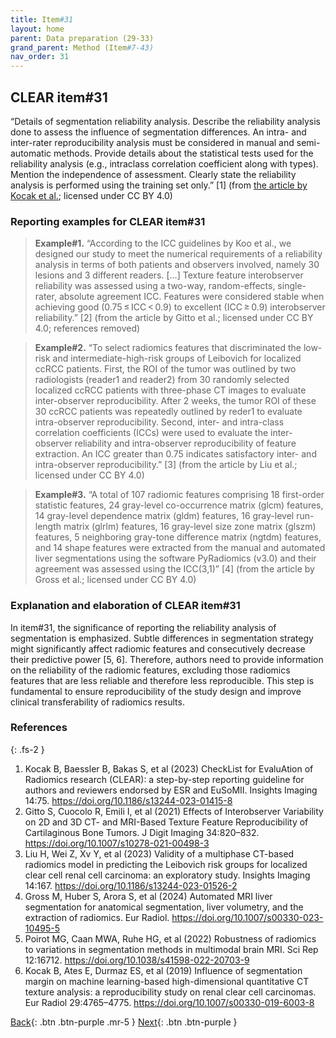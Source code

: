 ```yaml
---
title: Item#31
layout: home
parent: Data preparation (29-33)
grand_parent: Method (Item#7-43)
nav_order: 31
---
```


## CLEAR item#31


“Details of segmentation reliability analysis. Describe the reliability analysis done to assess the influence of segmentation differences. An intra- and inter-rater reproducibility analysis must be considered in manual and semi-automatic methods. Provide details about the statistical tests used for the reliability analysis (e.g., intraclass correlation coefficient along with types). Mention the independence of assessment. Clearly state the reliability analysis is performed using the training set only.”  [1] (from [the article by Kocak et al.](https://insightsimaging.springeropen.com/articles/10.1186/s13244-023-01415-8); licensed under CC BY 4.0)


### Reporting examples for CLEAR item#31

> **Example#1.** “According to the ICC guidelines by Koo et al., we designed our study to meet the numerical requirements of a reliability analysis in terms of both patients and observers involved, namely 30 lesions and 3 different readers. […] Texture feature interobserver reliability was assessed using a two-way, random-effects, single-rater, absolute agreement ICC. Features were considered stable when achieving good (0.75 ≤ ICC < 0.9) to excellent (ICC ≥ 0.9) interobserver reliability.” [2] (from the article by Gitto et al.; licensed under CC BY 4.0; references removed)

> **Example#2.** “To select radiomics features that discriminated the low-risk and intermediate-high-risk groups of Leibovich for localized ccRCC patients. First, the ROI of the tumor was outlined by two radiologists (reader1 and reader2) from 30 randomly selected localized ccRCC patients with three-phase CT images to evaluate inter-observer reproducibility. After 2 weeks, the tumor ROI of these 30 ccRCC patients was repeatedly outlined by reder1 to evaluate intra-observer reproducibility. Second, inter- and intra-class correlation coefficients (ICCs) were used to evaluate the inter-observer reliability and intra-observer reproducibility of feature extraction. An ICC greater than 0.75 indicates satisfactory inter- and intra-observer reproducibility.” [3] (from the article by Liu et al.; licensed under CC BY 4.0)

> **Example#3.** “A total of 107 radiomic features comprising 18 first-order statistic features, 24 gray-level co-occurrence matrix (glcm) features, 14 gray-level dependence matrix (gldm) features, 16 gray-level run-length matrix (glrlm) features, 16 gray-level size zone matrix (glszm) features, 5 neighboring gray-tone difference matrix (ngtdm) features, and 14 shape features were extracted from the manual and automated liver segmentations using the software PyRadiomics (v3.0) and their agreement was assessed using the ICC(3,1)” [4] (from the article by Gross et al.; licensed under CC BY 4.0)


### Explanation and elaboration of CLEAR item#31

In item#31, the significance of reporting the reliability analysis of segmentation is emphasized. Subtle differences in segmentation strategy might significantly affect radiomic features and consecutively decrease their predictive power [5, 6]. Therefore, authors need to provide information on the reliability of the radiomic features, excluding those radiomics features that are less reliable and therefore less reproducible. This step is fundamental to ensure reproducibility of the study design and improve clinical transferability of radiomics results.

### References

{: .fs-2 }

1. 	Kocak B, Baessler B, Bakas S, et al (2023) CheckList for EvaluAtion of Radiomics research (CLEAR): a step-by-step reporting guideline for authors and reviewers endorsed by ESR and EuSoMII. Insights Imaging 14:75. https://doi.org/10.1186/s13244-023-01415-8
2. 	Gitto S, Cuocolo R, Emili I, et al (2021) Effects of Interobserver Variability on 2D and 3D CT- and MRI-Based Texture Feature Reproducibility of Cartilaginous Bone Tumors. J Digit Imaging 34:820–832. https://doi.org/10.1007/s10278-021-00498-3
3. 	Liu H, Wei Z, Xv Y, et al (2023) Validity of a multiphase CT-based radiomics model in predicting the Leibovich risk groups for localized clear cell renal cell carcinoma: an exploratory study. Insights Imaging 14:167. https://doi.org/10.1186/s13244-023-01526-2
4. 	Gross M, Huber S, Arora S, et al (2024) Automated MRI liver segmentation for anatomical segmentation, liver volumetry, and the extraction of radiomics. Eur Radiol. https://doi.org/10.1007/s00330-023-10495-5
5. 	Poirot MG, Caan MWA, Ruhe HG, et al (2022) Robustness of radiomics to variations in segmentation methods in multimodal brain MRI. Sci Rep 12:16712. https://doi.org/10.1038/s41598-022-20703-9
6. 	Kocak B, Ates E, Durmaz ES, et al (2019) Influence of segmentation margin on machine learning-based high-dimensional quantitative CT texture analysis: a reproducibility study on renal clear cell carcinomas. Eur Radiol 29:4765–4775. https://doi.org/10.1007/s00330-019-6003-8





[Back](https://radiomic.github.io/CLEAR-E3/docs/Method%20(Item%207-43)/Data%20preparation%20(29-33)/Item30.html){: .btn .btn-purple .mr-5 }
[Next](https://radiomic.github.io/CLEAR-E3/docs/Method%20(Item%207-43)/Data%20preparation%20(29-33)/Item32.html){: .btn .btn-purple   }
